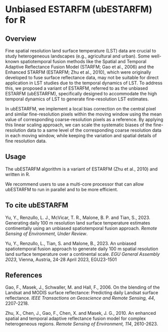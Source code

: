 # Unbiased ESTARFM (ubESTARFM) for R

## Overview
Fine spatial resolution land surface temperature (LST) data are crucial to study heterogeneous landscapes (e.g., agricultural and urban). Some well-known spatiotemporal fusion methods like the Spatial and Temporal Adaptive Reflectance Fusion Model (STARFM; Gao et al., 2006) and the Enhanced STARFM (ESTARFM; Zhu et al., 2010), which were originally developed to fuse surface reflectance data, may not be suitable for direct application in LST studies due to the temporal dynamics of LST. To address this, we proposed a variant of ESTARFM, referred to as the unbiased ESTARFM (ubESTARFM), specifically designed to accommodate the high temporal dynamics of LST to generate fine-resolution LST estimates. 

In ubESTARFM, we implement a local bias correction on the central pixel and similar fine-resolution pixels within the moving window using the mean value of corresponding coarse-resolution pixels as a reference. By applying this linear scaling approach, we can scale the systematic biases of the fine-resolution data to a same level of the corresponding coarse resolution data in each moving window, while keeping the variation and spatial details of fine resolution data.

## Usage
The ubESTARFM algorithm is a variant of ESTARFM (Zhu et al., 2010) and written in R.

We recommend users to use a multi-core processor that can allow ubESTARFM to run in parallel and to be more efficient.

## To cite ubESTARFM

Yu, Y., Renzullo, L. J., McVicar, T. R., Malone, B. P. and Tian, S., 2023. Generating daily 100 m resolution land surface temperature estimates continentally using an unbiased spatiotemporal fusion approach. *Remote Sensing of Environment, Under Review*.

Yu, Y., Renzullo, L., Tian, S. and Malone, B., 2023. An unbiased spatiotemporal fusion approach to generate daily 100 m spatial resolution land surface temperature over a continental scale. *EGU General Assembly 2023*, Vienna, Austria, 24-28 April 2023, EGU23-1501

## References

Gao, F., Masek, J., Schwaller, M. and Hall, F., 2006. On the blending of the Landsat and MODIS surface reflectance: Predicting daily Landsat surface reflectance. *IEEE Transactions on Geoscience and Remote Sensing, 44*, 2207-2218.

Zhu, X., Chen, J., Gao, F., Chen, X. and Masek, J. G., 2010. An enhanced spatial and temporal adaptive reflectance fusion model for complex heterogeneous regions. *Remote Sensing of Environment, 114*, 2610-2623.

